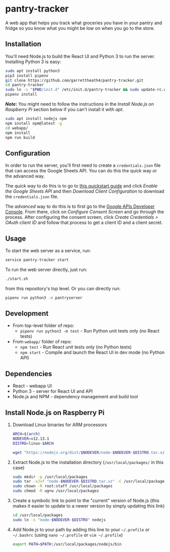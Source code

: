 # pantry-tracker

A web app that helps you track what groceries you have in your pantry and fridge
so you know what you might be low on when you go to the store.

## Installation

You'll need Node.js to build the React UI and Python 3 to run the server.
Installing Python 3 is easy:

```bash
sudo apt install python3
pip3 install pipenv
git clone https://github.com/garrettheath4/pantry-tracker.git
cd pantry-tracker
sudo ln -s "$PWD/init.d" /etc/init.d/pantry-tracker && sudo update-rc.d pantry-tracker defaults
pipenv install
```

***Note:*** You might need to follow the instructions in the _Install Node.js
on Raspberry Pi_ section below if you can't install it with _apt_.

```bash
sudo apt install nodejs npm
npm install npm@latest -g
cd webapp/
npm install
npm run build
```

## Configuration

In order to run the server, you'll first need to create a `credentials.json`
file that can access the Google Sheets API. You can do this the quick way or the
advanced way.

The _quick_ way to do this is to go to [this quickstart guide][QuickCreds] and
click _Enable the Google Sheets API_ and then _Download Client Configuration_ to
download the `credentials.json` file.

The _advanced_ way to do this is to first go to the
[Google APIs Developer Console][AdvancedCreds]. From there, click on _Configure
Consent Screen_ and go through the process. After configuring the consent
screen, click _Create Credentials > OAuth client ID_ and follow that process to
get a client ID and a client secret.


## Usage

To start the web server as a service, run:

```bash
service pantry-tracker start
```

To run the web server directly, just run:

```bash
./start.sh
```

from this repository's top level. Or you can directly run:

```bash
pipenv run python3 -m pantryserver
```

## Development

* From top-level folder of repo:
    * `pipenv run python3 -m test` - Run Python unit tests only (no React tests)
* From `webapp/` folder of repo:
    * `npm test` - Run React unit tests only (no Python tests)
    * `npm start` - Compile and launch the React UI in dev mode (no Python API)

## Dependencies

* React - webapp UI
* Python 3 - server for React UI and API
* Node.js and NPM - dependency management and build tool

## Install Node.js on Raspberry Pi

1. Download Linux binaries for ARM processors

    ```bash
    ARCH=$(arch)
    NODEVER=v12.13.1
    DISTRO=linux-$ARCH

    wget "https://nodejs.org/dist/$NODEVER/node-$NODEVER-$DISTRO.tar.xz"
    ```

2. Extract Node.js to the installation directory (`/usr/local/packages/` in
   this case)

    ```bash
    sudo mkdir -p /usr/local/packages
    sudo tar -xJvf "node-$NODEVER-$DISTRO.tar.xz" -C /usr/local/packages
    sudo chown -R root:staff /usr/local/packages
    sudo chmod -R ug+w /usr/local/packages
    ```

3. Create a symbolic link to point to the "current" version of Node.js (this
   makes it easier to update to a newer version by simply updating this link)

    ```bash
    cd /usr/local/packages
    sudo ln -s "node-$NODEVER-$DISTRO" nodejs
    ```

4. Add Node.js to your path by adding this line to your `~/.profile` or
   `~/.bashrc` (using `nano ~/.profile` or `vim ~/.profile`)

   ```bash
   export PATH=$PATH:/usr/local/packages/nodejs/bin
   ```


<!-- Links -->
[QuickCreds]: https://developers.google.com/sheets/api/quickstart/python
[AdvancedCreds]: https://console.developers.google.com/apis/credentials?authuser=0&project=quickstart-1580509776614


<!-- vim: set ts=4 sw=4 sta sts=4 sr et: -->
